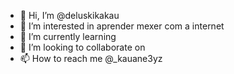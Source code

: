 - 👋 Hi, I’m @deluskikakau
- 👀 I’m interested in aprender mexer com a internet
- 🌱 I’m currently learning
- 💞️ I’m looking to collaborate on
- 📫 How to reach me @_kauane3yz

<!---
deluskikakau/deluskikakau is a ✨ special ✨ repository because its `README.md` (this file) appears on your GitHub profile.
You can click the Preview link to take a look at your changes.
--->
